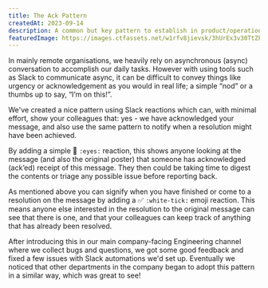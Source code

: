 ```yaml
---
title: The Ack Pattern
createdAt: 2023-09-14
description: A common but key pattern to establish in product/operations/engineering teams
featuredImage: https://images.ctfassets.net/w1rfv8jievsk/3hUrEx3v30TtZFn1HNYKJR/ce8e962a43e2794d8baf2d991b027946/christian-dubovan-gxsRL8B_ZqE-unsplash.jpg
---
```


In mainly remote organisations, we heavily rely on asynchronous (async) conversation to accomplish our daily tasks. However with using tools such as Slack to communicate async, it can be difficult to convey things like urgency or acknowledgement as you would in real life; a simple “nod” or a thumbs up to say, “I’m on this!”.

We've created a nice pattern using Slack reactions which can, with minimal effort, show your colleagues that: yes - we have acknowledged your message, and also use the same pattern to notify when a resolution might have been achieved.

By adding a simple 👀 `:eyes:` reaction, this shows anyone looking at the message (and also the original poster) that someone has acknowledged (ack’ed) receipt of this message. They then could be taking time to digest the contents or triage any possible issue before reporting back.

As mentioned above you can signify when you have finished or come to a resolution on the message by adding a ✅ `:white-tick:` emoji reaction. This means anyone else interested in the resolution to the original message can see that there is one, and that your colleagues can keep track of anything that has already been resolved.

After introducing this in our main company-facing Engineering channel where we collect bugs and questions, we got some good feedback and fixed a few issues with Slack automations we'd set up. Eventually we noticed that other departments in the company began to adopt this pattern in a similar way, which was great to see!
